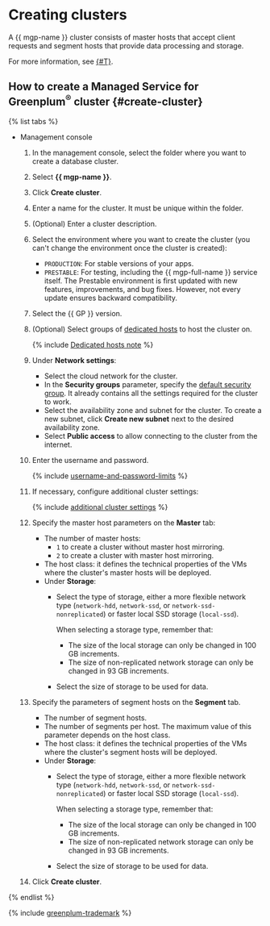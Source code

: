 # Creating clusters

A {{ mgp-name }} cluster consists of master hosts that accept client requests and segment hosts that provide data processing and storage.

For more information, see [{#T}](../concepts/index.md).

## How to create a Managed Service for Greenplum<sup>®</sup> cluster {#create-cluster}

{% list tabs %}

* Management console

    1. In the management console, select the folder where you want to create a database cluster.

    1. Select **{{ mgp-name }}**.

    1. Click **Create cluster**.

    1. Enter a name for the cluster. It must be unique within the folder.

    1. (Optional) Enter a cluster description.

    1. Select the environment where you want to create the cluster (you can't change the environment once the cluster is created):
        * `PRODUCTION`: For stable versions of your apps.
        * `PRESTABLE`: For testing, including the {{ mgp-full-name }} service itself. The Prestable environment is first updated with new features, improvements, and bug fixes. However, not every update ensures backward compatibility.

    1. Select the {{ GP }} version.

    1. (Optional) Select groups of [dedicated hosts](../../compute/concepts/dedicated-host.md) to host the cluster on.

        {% include [Dedicated hosts note](../../_includes/mdb/mgp/note-dedicated-hosts.md) %}

    1. Under **Network settings**:
        * Select the cloud network for the cluster.
        * In the **Security groups** parameter, specify the [default security group](../../vpc/concepts/security-groups.md#default-security-group). It already contains all the settings required for the cluster to work.
        * Select the availability zone and subnet for the cluster. To create a new subnet, click **Create new subnet** next to the desired availability zone.
        * Select **Public access** to allow connecting to the cluster from the internet.

    1. Enter the username and password.

        {% include [username-and-password-limits](../../_includes/mdb/mgp/note-info-user-name-and-pass-limits.md) %}

    1. If necessary, configure additional cluster settings:

        {% include [additional cluster settings](../../_includes/mdb/mgp/extra-settings.md) %}

    1. Specify the master host parameters on the **Master** tab:
        * The number of master hosts:
            * `1` to create a cluster without master host mirroring.
            * `2` to create a cluster with master host mirroring.
        * The host class: it defines the technical properties of the VMs where the cluster's master hosts will be deployed.
        * Under **Storage**:
            * Select the type of storage, either a more flexible network type (`network-hdd`, `network-ssd`, or `network-ssd-nonreplicated`) or faster local SSD storage (`local-ssd`).

              When selecting a storage type, remember that:
              * The size of the local storage can only be changed in 100 GB increments.
              * The size of non-replicated network storage can only be changed in 93 GB increments.

            * Select the size of storage to be used for data.

    1. Specify the parameters of segment hosts on the **Segment** tab.
        * The number of segment hosts.
        * The number of segments per host. The maximum value of this parameter depends on the host class.
        * The host class: it defines the technical properties of the VMs where the cluster's segment hosts will be deployed.
        * Under **Storage**:
            * Select the type of storage, either a more flexible network type (`network-hdd`, `network-ssd`, or `network-ssd-nonreplicated`) or faster local SSD storage (`local-ssd`).

              When selecting a storage type, remember that:
              * The size of the local storage can only be changed in 100 GB increments.
              * The size of non-replicated network storage can only be changed in 93 GB increments.

            * Select the size of storage to be used for data.

    1. Click **Create cluster**.

{% endlist %}

{% include [greenplum-trademark](../../_includes/mdb/mgp/trademark.md) %}

